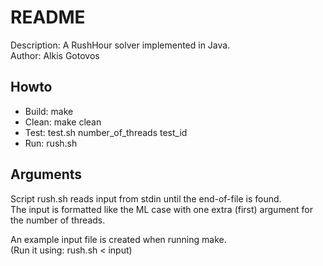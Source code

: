 README
=======
Description: A RushHour solver implemented in Java.  
Author:      Alkis Gotovos

Howto
------
* Build: make
* Clean: make clean
* Test:  test.sh number_of_threads test_id
* Run:   rush.sh

Arguments
----------
Script rush.sh reads input from stdin until the end-of-file is found.  
The input is formatted like the ML case with one extra (first) argument
for the number of threads.

An example input file is created when running make.  
(Run it using: rush.sh < input)

